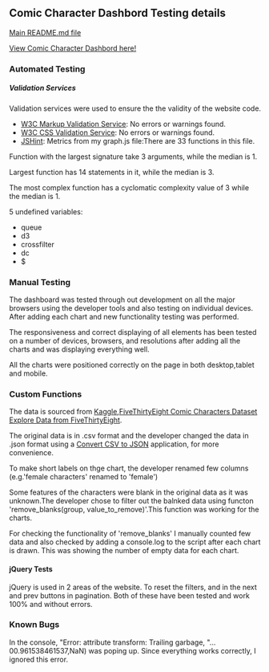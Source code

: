 ## Comic Character Dashbord Testing details

[Main README.md file](https://github.com/stephyraju/comic-character-dashboard/blob/master/README.md)

[View Comic Character Dashbord here!](https://stephyraju.github.io/comic-character-dashboard/)


### Automated Testing

##### Validation Services

 Validation services were used to ensure the the validity of the website code.

- [W3C Markup Validation Service](https://validator.w3.org/): No errors or warnings found.
- [W3C CSS Validation Service](https://jigsaw.w3.org/css-validator/): No errors or warnings found.
- [JSHint](https://jshint.com/): Metrics from my graph.js file:There are 33 functions in this file.

Function with the largest signature take 3 arguments, while the median is 1.

Largest function has 14 statements in it, while the median is 3.

The most complex function has a cyclomatic complexity value of 3 while the median is 1.

5 undefined variables:
  * queue
  * d3
  * crossfilter
  * dc
  * $


### Manual Testing

The dashboard was tested through out development on all the major browsers using the developer tools and also testing on individual devices. 
After adding each chart and new functionality testing was performed.

The responsiveness and correct displaying of all elements has been tested on a number of devices, browsers, and resolutions after adding all the charts and was displaying everything well.

All the charts were positioned correctly on the page in both desktop,tablet and mobile.
    
### Custom Functions
    
The data is sourced from [Kaggle](https://www.kaggle.com/explore-projects),[FiveThirtyEight Comic Characters Dataset
Explore Data from FiveThirtyEight](https://www.kaggle.com/fivethirtyeight/fivethirtyeight-comic-characters-dataset).
    
The original data is in .csv format and the developer changed the data in .json format using a [Convert CSV to JSON](http://www.convertcsv.com/csv-to-json.htm) application,
for more convenience.

To make short labels on thge chart, the developer renamed few columns (e.g.'female characters' renamed to 'female')
    
Some features of the characters were blank in the original data as it was unknown.The developer chose to filter out the balnked data
using functon 'remove_blanks(group, value_to_remove)'.This function was working for the charts.
    
For checking the functionality of 'remove_blanks' I manually counted few data and also checked by adding a console.log to the script after each chart is drawn.
This was showing the number of empty data for each chart.
    
#### jQuery Tests

jQuery is used in 2 areas of the website. To reset the filters, and in the next and prev buttons in pagination. 
Both of these have been tested and work 100% and without errors.
    
### Known Bugs    

In the console, "Error: <path> attribute transform: Trailing garbage, "…00.961538461537,NaN) was poping up. Since everything works correctly, I ignored this error.   
    

